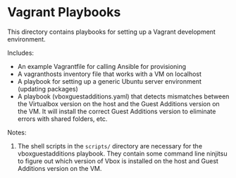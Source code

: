 Vagrant Playbooks
===
This directory contains playbooks for setting up a Vagrant development environment.

Includes:
* An example Vagrantfile for calling Ansible for provisioning
* A vagranthosts inventory file that works with a VM on localhost
* A playbook for setting up a generic Ubuntu server environment (updating packages)
* A playbook (vboxguestadditions.yaml) that detects mismatches between the Virtualbox version on the host and the Guest Additions version on the VM.  It will install the correct Guest Additions version to eliminate errors with shared folders, etc.

Notes:

1. The shell scripts in the `scripts/` directory are necessary for the vboxguestadditions playbook.  They contain some command line ninjitsu to figure out which version of Vbox is installed on the host and Guest Additions version on the VM.